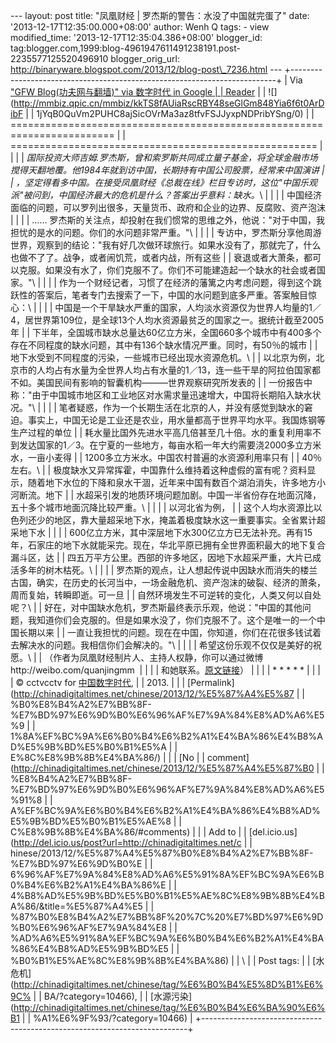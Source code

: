 --- layout: post title: "凤凰财经 | 罗杰斯的警告：水没了中国就完蛋了"
date: '2013-12-17T12:35:00.000+08:00' author: Wenh Q tags: - view
modified\_time: '2013-12-17T12:35:04.386+08:00' blogger\_id:
tag:blogger.com,1999:blog-4961947611491238191.post-2235577125520496910
blogger\_orig\_url:
http://binaryware.blogspot.com/2013/12/blog-post\_7236.html ---
+--------------------------------------------------------------------------+
| Via ["GFW Blog(功夫网与翻墙)" via 数字时代 in Google                     |
| Reader](https://www.blogger.com/blogger.g?blogID=4961947611491238191)    |
| ![](http://mmbiz.qpic.cn/mmbiz/kkTS8fAUiaRscRBY48seGlGm848Yia6f6t0ArDibF |
| 1jYqB0QuVm2PUHC8ajSicOVrMa3az8tfvFSJJyxpNDPribYSng/0)                    |
| ======================================================================== |
| =====================================================                    |
|                                                                          |
| *国际投资大师吉姆.罗杰斯，曾和索罗斯共同成立量子基金，将全球金融市场搅得天翻地覆。他1984年就到访中国，长期持有中国公司股票，经常来中国演讲 |
| ，坚定得看多中国。在接受凤凰财经《总裁在线》栏目专访时，这位"中国乐观派"被问到，中国经济最大的危机是什么？答案出乎意料：缺水。*\ |
|                                                                          |
| 中国经济面临的问题，可以罗列出很多，天量货币、政府和企业的边界、反腐败、资产泡沫 |
|                                                                          |
| …… 罗杰斯的关注点，却投射在我们惯常的思维之外，他说："对于中国，我担忧的是水的问题。你们的水问题非常严重。"\ |
|                                                                          |
| 专访中，罗杰斯分享他周游世界，观察到的结论："我有好几次做环球旅行。如果水没有了，那就完了，什么也做不了了。战争，或者闹饥荒，或者内战，所有这些 |
| 衰退或者大萧条，都可以克服。如果没有水了，你们克服不了。你们不可能建造起一个缺水的社会或者国家。"\ |
|                                                                          |
| 作为一个财经记者，习惯了在经济的藩篱之内考虑问题，得到这个跳跃性的答案后，笔者专门去搜索了一下，中国的水问题到底多严重。答案触目惊心：\ |
|                                                                          |
| 中国是一个干旱缺水严重的国家，人均淡水资源仅为世界人均量的1／4，居世界第109位，是全球13个人均水资源最贫乏的国家之一。据统计截至2005年 |
| 下半年，全国城市缺水总量达60亿立方米，全国660多个城市中有400多个存在不同程度的缺水问题，其中有136个缺水情况严重。同时，有50％的城市 |
| 地下水受到不同程度的污染，一些城市已经出现水资源危机。\                  |
| 以北京为例，北京市的人均占有水量为全世界人均占有水量的1／13，连一些干旱的阿拉伯国家都不如。美国民间有影响的智囊机构———世界观察研究所发表的 |
| 一份报告中称："由于中国城市地区和工业地区对水需求量迅速增大，中国将长期陷入缺水状况。"\ |
|                                                                          |
| 笔者疑惑，作为一个长期生活在北京的人，并没有感觉到缺水的窘迫。事实上，中国无论是工业还是农业，用水量都高于世界平均水平。我国炼钢等生产过程的单位 |
| 耗水量比国外先进水平高几倍甚至几十倍。水的重复利用率不到发达国家的1／3。在宁夏的一些地方，每亩水稻一年大约需要浇2000多立方米水，一亩小麦得 |
| 1200多立方米水。中国农村普遍的水资源利用率只有                           |
| 40％左右。\                                                              |
| 极度缺水又异常挥霍，中国靠什么维持着这种虚假的富有呢？资料显示，随着地下水位的下降和泉水干涸，近年来中国有数百个湖泊消失，许多地方小河断流。地下 |
| 水超采引发的地质环境问题加剧。中国一半省份存在地面沉降，五十多个城市地面沉降比较严重。\ |
|                                                                          |
| 以河北省为例，                                                           |
| 这个人均水资源比以色列还少的地区，靠大量超采地下水，掩盖着极度缺水这一重要事实。全省累计超采地下水 |
|                                                                          |
| 600亿立方米，其中深层地下水300亿立方已无法补充。再有15年，石家庄的地下水就能采完。现在，华北平原已拥有全世界面积最大的地下复合漏斗区，达 |
| 四五万平方公里。西部的许多地区，因地下水超采严重，大片已成活多年的树木枯死。\ |
|                                                                          |
| 罗杰斯的观点，让人想起传说中因缺水而消失的楼兰古国，确实，在历史的长河当中，一场金融危机、资产泡沫的破裂、经济的萧条，周而复始，转瞬即逝。可一旦 |
| 自然环境发生不可逆转的变化，人类又何以自处呢？\                          |
| 好在，对中国缺水危机，罗杰斯最终表示乐观，他说："中国的其他问题，我知道你们会克服的。但是如果水没了，你们克服不了。这个是唯一的一个中国长期以来 |
| 一直让我担忧的问题。现在在中国，你知道，你们在花很多钱试着去解决水的问题。我相信你们会解决的。"\ |
|                                                                          |
| 希望这份乐观不仅仅是美好的祝愿。\                                        |
| （作者为凤凰财经制片人、主持人权静，你可以通过微博http://weibo.com/quanjingmm  |
|                                                                          |
| 和她联系。[原文链接](http://tieba.baidu.com/p/2754085496)）              |
|                                                                          |
| * * * * *                                                                |
|                                                                          |
| © cctvcctv for [中国数字时代](http://chinadigitaltimes.net/chinese),     |
| 2013. |                                                                  |
| [Permalink](http://chinadigitaltimes.net/chinese/2013/12/%E5%87%A4%E5%87 |
| %B0%E8%B4%A2%E7%BB%8F-%E7%BD%97%E6%9D%B0%E6%96%AF%E7%9A%84%E8%AD%A6%E5%9 |
| 1%8A%EF%BC%9A%E6%B0%B4%E6%B2%A1%E4%BA%86%E4%B8%AD%E5%9B%BD%E5%B0%B1%E5%A |
| E%8C%E8%9B%8B%E4%BA%86/)                                                 |
| | [No                                                                    |
| comment](http://chinadigitaltimes.net/chinese/2013/12/%E5%87%A4%E5%87%B0 |
| %E8%B4%A2%E7%BB%8F-%E7%BD%97%E6%9D%B0%E6%96%AF%E7%9A%84%E8%AD%A6%E5%91%8 |
| A%EF%BC%9A%E6%B0%B4%E6%B2%A1%E4%BA%86%E4%B8%AD%E5%9B%BD%E5%B0%B1%E5%AE%8 |
| C%E8%9B%8B%E4%BA%86/#comments)                                           |
| | Add to                                                                 |
| [del.icio.us](http://del.icio.us/post?url=http://chinadigitaltimes.net/c |
| hinese/2013/12/%E5%87%A4%E5%87%B0%E8%B4%A2%E7%BB%8F-%E7%BD%97%E6%9D%B0%E |
| 6%96%AF%E7%9A%84%E8%AD%A6%E5%91%8A%EF%BC%9A%E6%B0%B4%E6%B2%A1%E4%BA%86%E |
| 4%B8%AD%E5%9B%BD%E5%B0%B1%E5%AE%8C%E8%9B%8B%E4%BA%86/&title=%E5%87%A4%E5 |
| %87%B0%E8%B4%A2%E7%BB%8F%20%7C%20%E7%BD%97%E6%9D%B0%E6%96%AF%E7%9A%84%E8 |
| %AD%A6%E5%91%8A%EF%BC%9A%E6%B0%B4%E6%B2%A1%E4%BA%86%E4%B8%AD%E5%9B%BD%E5 |
| %B0%B1%E5%AE%8C%E8%9B%8B%E4%BA%86)                                       |
| \                                                                        |
|  Post tags:                                                              |
| [水危机](http://chinadigitaltimes.net/chinese/tag/%E6%B0%B4%E5%8D%B1%E6%9C% |
| BA/?category=10466),                                                     |
| [水源污染](http://chinadigitaltimes.net/chinese/tag/%E6%B0%B4%E6%BA%90%E6%B1 |
| %A1%E6%9F%93/?category=10466)                                            |
+--------------------------------------------------------------------------+


